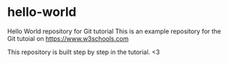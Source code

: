 # hello-world
Hello World repository for Git tutorial
This is an example repository for the Git tutoial on https://www.w3schools.com

This repository is built step by step in the tutorial. <3
